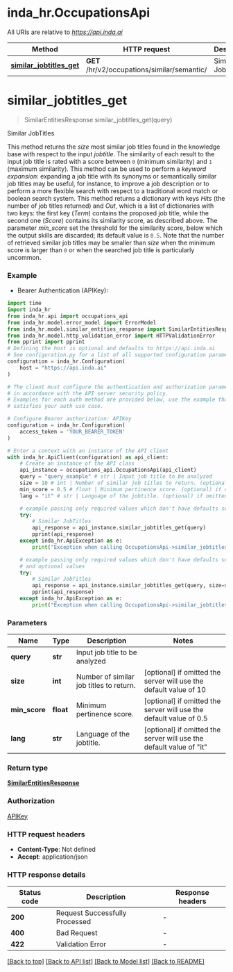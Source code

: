 # inda_hr.OccupationsApi

All URIs are relative to *https://api.inda.ai*

Method | HTTP request | Description
------------- | ------------- | -------------
[**similar_jobtitles_get**](OccupationsApi.md#similar_jobtitles_get) | **GET** /hr/v2/occupations/similar/semantic/ | Similar JobTitles


# **similar_jobtitles_get**
> SimilarEntitiesResponse similar_jobtitles_get(query)

Similar JobTitles

 This method returns the *size* most similar job titles found in the knowledge base with respect to the input *jobtitle*.  The similarity of each result to the input job title is rated with a score between <code style='color: #333333; opacity: 0.9'>0</code> (minimum similarity) and <code style='color: #333333; opacity: 0.9'>1</code> (maximum similarity). This method can be used to perform a *keyword expansion*: expanding a job title with its synonyms or semantically similar job titles may be useful, for instance, to improve a job description or to perform a more flexible search with respect to a traditional word match or boolean search system.  This method returns a dictionary with keys *Hits* (the number of job titles returned) and *Out*, which is a list of dictionaries with two keys: the first key (*Term*) contains the proposed job title, while the second one (*Score*)  contains its similarity score, as described above. The parameter *min_score* set the threshold for the similarity score, below which the output skills are discarded; its default value is <code style='color: #333333; opacity: 0.9'>0.5</code>.  Note that the number of retrieved similar job titles may be smaller than *size* when the minimum score is larger than  <code style='color: #333333; opacity: 0.9'>0</code> or when the searched job title is particularly uncommon. 

### Example

* Bearer Authentication (APIKey):

```python
import time
import inda_hr
from inda_hr.api import occupations_api
from inda_hr.model.error_model import ErrorModel
from inda_hr.model.similar_entities_response import SimilarEntitiesResponse
from inda_hr.model.http_validation_error import HTTPValidationError
from pprint import pprint
# Defining the host is optional and defaults to https://api.inda.ai
# See configuration.py for a list of all supported configuration parameters.
configuration = inda_hr.Configuration(
    host = "https://api.inda.ai"
)

# The client must configure the authentication and authorization parameters
# in accordance with the API server security policy.
# Examples for each auth method are provided below, use the example that
# satisfies your auth use case.

# Configure Bearer authorization: APIKey
configuration = inda_hr.Configuration(
    access_token = 'YOUR_BEARER_TOKEN'
)

# Enter a context with an instance of the API client
with inda_hr.ApiClient(configuration) as api_client:
    # Create an instance of the API class
    api_instance = occupations_api.OccupationsApi(api_client)
    query = "query_example" # str | Input job title to be analyzed
    size = 10 # int | Number of similar job titles to return. (optional) if omitted the server will use the default value of 10
    min_score = 0.5 # float | Minimum pertinence score. (optional) if omitted the server will use the default value of 0.5
    lang = "it" # str | Language of the jobtitle. (optional) if omitted the server will use the default value of "it"

    # example passing only required values which don't have defaults set
    try:
        # Similar JobTitles
        api_response = api_instance.similar_jobtitles_get(query)
        pprint(api_response)
    except inda_hr.ApiException as e:
        print("Exception when calling OccupationsApi->similar_jobtitles_get: %s\n" % e)

    # example passing only required values which don't have defaults set
    # and optional values
    try:
        # Similar JobTitles
        api_response = api_instance.similar_jobtitles_get(query, size=size, min_score=min_score, lang=lang)
        pprint(api_response)
    except inda_hr.ApiException as e:
        print("Exception when calling OccupationsApi->similar_jobtitles_get: %s\n" % e)
```


### Parameters

Name | Type | Description  | Notes
------------- | ------------- | ------------- | -------------
 **query** | **str**| Input job title to be analyzed |
 **size** | **int**| Number of similar job titles to return. | [optional] if omitted the server will use the default value of 10
 **min_score** | **float**| Minimum pertinence score. | [optional] if omitted the server will use the default value of 0.5
 **lang** | **str**| Language of the jobtitle. | [optional] if omitted the server will use the default value of "it"

### Return type

[**SimilarEntitiesResponse**](SimilarEntitiesResponse.md)

### Authorization

[APIKey](../README.md#APIKey)

### HTTP request headers

 - **Content-Type**: Not defined
 - **Accept**: application/json


### HTTP response details

| Status code | Description | Response headers |
|-------------|-------------|------------------|
**200** | Request Successfully Processed |  -  |
**400** | Bad Request |  -  |
**422** | Validation Error |  -  |

[[Back to top]](#) [[Back to API list]](../README.md#documentation-for-api-endpoints) [[Back to Model list]](../README.md#documentation-for-models) [[Back to README]](../README.md)

